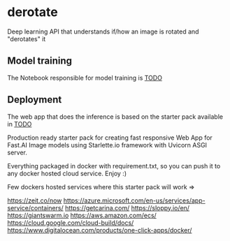 # derotate
Deep learning API that understands if/how an image is rotated and "derotates" it

## Model training

The Notebook responsible for model training is [TODO]()

## Deployment
The web app that does the inference is based on the starter pack available in [TODO]()

Production ready starter pack for creating fast responsive Web App for Fast.AI Image models using Starlette.io framework with Uvicorn ASGI server.

Everything packaged in docker with requirement.txt, so you can push it to any docker hosted cloud service. Enjoy :)

Few dockers hosted services where this starter pack will work =>

https://zeit.co/now
https://azure.microsoft.com/en-us/services/app-service/containers/
https://getcarina.com/
https://sloppy.io/en/
https://giantswarm.io
https://aws.amazon.com/ecs/
https://cloud.google.com/cloud-build/docs/
https://www.digitalocean.com/products/one-click-apps/docker/

